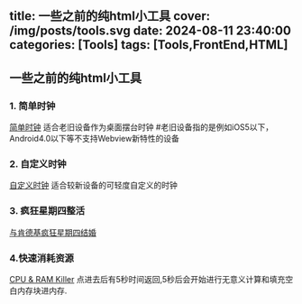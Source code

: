 title: 一些之前的纯html小工具
cover: /img/posts/tools.svg
date: 2024-08-11 23:40:00
categories: [Tools]
tags: [Tools,FrontEnd,HTML]
---

## 一些之前的纯html小工具

### 1. 简单时钟

[简单时钟](/html/clock/)
适合老旧设备作为桌面摆台时钟
#老旧设备指的是例如iOS5以下，Android4.0以下等不支持Webview新特性的设备

### 2. 自定义时钟

[自定义时钟](/html/time/)
适合较新设备的可轻度自定义的时钟

### 3. 疯狂星期四整活

[与肯德基疯狂星期四结婚](/html/wedding/)

### 4.快速消耗资源

[CPU & RAM Killer](/html/ram/)
点进去后有5秒时间返回,5秒后会开始进行无意义计算和填充空白内存块进内存.